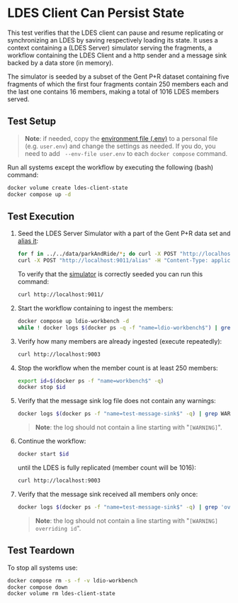 # LDES Client Can Persist State
This test verifies that the LDES client can pause and resume replicating or synchronizing an LDES by saving respectively loading its state. It uses a context containing a (LDES Server) simulator serving the fragments, a workflow containing the LDES Client and a http sender and a message sink backed by a data store (in memory).

The simulator is seeded by a subset of the Gent P+R dataset containing five fragments of which the first four fragments contain 250 members each and the last one contains 16 members, making a total of 1016 LDES members served. 

## Test Setup
> **Note**: if needed, copy the [environment file (.env)](./.env) to a personal file (e.g. `user.env`) and change the settings as needed. If you do, you need to add ` --env-file user.env` to each `docker compose` command.

Run all systems except the workflow by executing the following (bash) command:
```bash
docker volume create ldes-client-state
docker compose up -d
```

## Test Execution
1. Seed the LDES Server Simulator with a part of the Gent P+R data set and [alias it](./create-alias.json):
    ```bash
    for f in ../../data/parkAndRide/*; do curl -X POST "http://localhost:9011/ldes" -H "Content-Type: text/turtle" -d "@$f"; done
    curl -X POST "http://localhost:9011/alias" -H "Content-Type: application/json" -d '@data/create-alias.json'
    ```
    To verify that the [simulator](http://localhost:9011/) is correctly seeded you can run this command: 
    ```bash
    curl http://localhost:9011/
    ```

2. Start the workflow containing to ingest the members:
   ```bash
   docker compose up ldio-workbench -d
   while ! docker logs $(docker ps -q -f "name=ldio-workbench$") | grep 'Started Application in' ; do sleep 1; done
   ```

3. Verify how many members are already ingested (execute repeatedly):
    ```bash
    curl http://localhost:9003
    ```

4. Stop the workflow when the member count is at least 250 members:
   ```bash
   export id=$(docker ps -f "name=workbench$" -q)
   docker stop $id
   ```

5. Verify that the message sink log file does not contain any warnings:
    ```bash
    docker logs $(docker ps -f "name=test-message-sink$" -q) | grep WARNING
    ```
    > **Note**: the log should not contain a line starting with "`[WARNING]`".

6. Continue the workflow:
   ```bash
   docker start $id
   ```
   until the LDES is fully replicated (member count will be 1016):
    ```bash
    curl http://localhost:9003
    ```

7. Verify that the message sink received all members only once:
    ```bash
    docker logs $(docker ps -f "name=test-message-sink$" -q) | grep 'overriding id'
    ```
    > **Note**: the log should not contain a line starting with "`[WARNING] overriding id`".

## Test Teardown
To stop all systems use:
```bash
docker compose rm -s -f -v ldio-workbench
docker compose down
docker volume rm ldes-client-state
```
